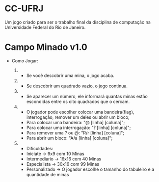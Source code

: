# CC-UFRJ
Um jogo criado para ser o trabalho final da disciplina de computação na Universidade Federal do Rio de Janeiro.

# Campo Minado v1.0

- Como Jogar:

     1. - Se você descobrir uma mina, o jogo acaba.
     2. - Se descobrir um quadrado vazio, o jogo continua.
     3. - Se aparecer um número, ele informará quantas minas estão escondidas entre os oito quadrados que o cercam.
     4. - O jogador pode escolher colocar uma bandeira(flag), interrogação, remover um deles ou abrir um bloco;
        - Para colocar uma bandeira: "@ [linha] [coluna]";
        - Para colocar uma interrogação: "? [linha] [coluna]";
        - Para remover uma ? ou @: "R/r [linha] [coluna]"; 
        - Para abrir um bloco: "A/a [linha] [coluna]";
    5. - Dificuldades:
        - Iniciate -> 9x9 com 10 Minas
        - Intermediario -> 16x16 com 40 Minas
        - Especialista -> 30x16 com 99 Minas 
        - Personalizado -> O jogador escolhe o tamanho do tabuleiro e a quantidade de minas

